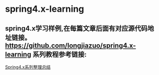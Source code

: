 # spring4.x-learning
spring4.x学习样例,在每篇文章后面有对应源代码地址链接。<br>
https://github.com/longjiazuo/spring4.x-learning
系列教程参考链接:<br>
----
<a href="http://blog.longjiazuo.com/archives/category/code_language/spring4.x" target="_blank">Spring4.x系列整理总结</a><br>